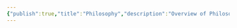 ```yaml
---
{"publish":true,"title":"Philosophy","description":"Overview of Philosophy Essays Tag.","created":"2025-03-12T02:20:19.072+01:00","modified":"2025-03-12T02:21:44.996+01:00","cssclasses":"mado-heading"}
---
```


